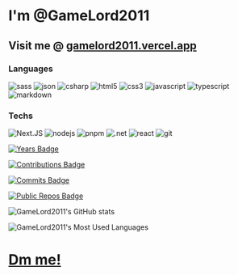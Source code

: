 
# I'm __@GameLord2011__

## Visit me @ [gamelord2011.vercel.app](GameLord2011.vercel.app)

### Languages

![sass](https://img.shields.io/badge/Scss-CC6699?style=for-the-badge&logo=sass&logoColor=white)
![json](https://img.shields.io/badge/json-5E5C5C?style=for-the-badge&logo=json&logoColor=white)
![csharp](https://img.shields.io/badge/C%23-239120?style=for-the-badge&logo=c-sharp&logoColor=white)
![html5](https://img.shields.io/badge/HTML5-E34F26?style=for-the-badge&logo=html5&logoColor=white)
![css3](https://img.shields.io/badge/CSS3-1572B6?style=for-the-badge&logo=css3&logoColor=white)
![javascript](https://img.shields.io/badge/JavaScript-323330?style=for-the-badge&logo=javascript&logoColor=F7DF1E)
![typescript](https://img.shields.io/badge/TypeScript-007ACC?style=for-the-badge&logo=typescript&logoColor=white)
![markdown](https://img.shields.io/badge/Markdown-000000?style=for-the-badge&logo=markdown&logoColor=white)

### Techs

![Next.JS](https://img.shields.io/badge/next.js-000000?style=for-the-badge&logo=nextdotjs&logoColor=white)
![nodejs](https://img.shields.io/badge/Node.js-339933?style=for-the-badge&logo=nodedotjs&logoColor=white)
![pnpm](https://img.shields.io/badge/pnpm-F9AD00?style=for-the-badge&logo=pnpm&color=black)
![.net](https://img.shields.io/badge/.NET-512BD4?style=for-the-badge&logo=dotnet&logoColor=white)
![react](https://img.shields.io/badge/React-20232A?style=for-the-badge&logo=react&logoColor=61DAFB)
![git](https://img.shields.io/badge/Git-F05032?style=for-the-badge&logo=git&logoColor=white)


[![Years Badge](https://badges.strrl.dev/years/GameLord2011)](https://badges.strrl.dev)  

[![Contributions Badge](https://badges.strrl.dev/contributions/all/GameLord2011)](https://badges.strrl.dev)  

[![Commits Badge](https://badges.strrl.dev/commits/all/GameLord2011)](https://badges.strrl.dev)  

[![Public Repos Badge](https://badges.strrl.dev/repos/GameLord2011)](https://badges.strrl.dev)  

![GameLord2011's GitHub stats](https://github-readme-stats.vercel.app/api?username=GameLord2011&theme=shadow_green&show_icons=true&rank_icon=github)  

![GameLord2011's Most Used Languages](https://github-readme-stats.vercel.app/api/top-langs/?username=GameLord2011&layout=pie&theme=shadow_green)  

# [Dm me!][1]

[1]: <mailto://dangerb2011@gmail.com> "Dm me!"
<!---
GameLord2011/GameLord2011 is a ✨ special ✨ repository because its `README.md` (this file) appears on your GitHub profile.
You can click the Preview link to take a look at your changes.
--->
